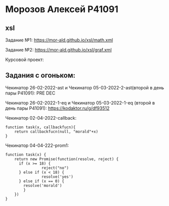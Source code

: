 # Морозов Алексей P41091 
## xsl
Задание №1:
https://mor-ald.github.io/xsl/math.xml

Задание №2:
https://mor-ald.github.io/xsl/graf.xml

Курсовой проект:


## Задания с огоньком: 
Чекинатор 26-02-2022-ast и Чекинатор 05-03-2022-2-ast(второй в день пары P41091): 
PRE DEC

Чекинатор 26-02-2022-1-eq и Чекинатор 05-03-2022-1-eq (второй в день пары P41091):
https://kodaktor.ru/g/df93512

Чекинатор 02-04-2022-callback:
```
function task(x, callbackfucn){
    return callbackfucn(null, "morald"+x)
}
```

Чекинатор 04-04-222-prom1:
```
function task(x) {
    return new Promise(function(resolve, reject) {
      if (x >= 18) {
                reject("no")
      } else if (x < 18) {
                resolve('yes')
      } else if (x == 0) {
        resolve('morald')
        }
    })
}
```
